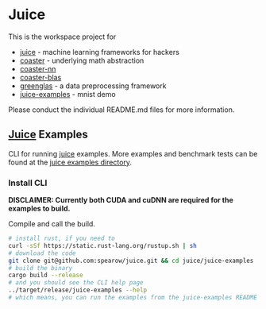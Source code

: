 # Juice

This is the workspace project for 

 * [juice](https://github.com/spearow/juice/blob/master/juice/README.md) - machine learning frameworks for hackers
 * [coaster](https://github.com/spearow/juice/blob/master/coaster/README.md) - underlying math abstraction
 * [coaster-nn](https://github.com/spearow/juice/blob/master/coaster-nn/README.md)
 * [coaster-blas](https://github.com/spearow/juice/blob/master/coaster-blas/README.md)
 * [greenglas](https://github.com/spearow/juice/blob/master/greenglas/README.md) - a data preprocessing framework
 * [juice-examples](https://github.com/spearow/juice/blob/master/juice-examples/README.md) - mnist demo

 Please conduct the individual README.md files for more information.

## [Juice](https://github.com/spearow/juice) Examples

CLI for running [juice](https://github.com/spearow/juice) examples. More examples and benchmark tests can be found at the [juice examples directory](https://github.com/spearow/juice#examples).

### Install CLI

**DISCLAIMER: Currently both CUDA and cuDNN are required for the examples to build.**

Compile and call the build.
```bash
# install rust, if you need to
curl -sSf https://static.rust-lang.org/rustup.sh | sh
# download the code
git clone git@github.com:spearow/juice.git && cd juice/juice-examples
# build the binary
cargo build --release
# and you should see the CLI help page
../target/release/juice-examples --help
# which means, you can run the examples from the juice-examples README
```
